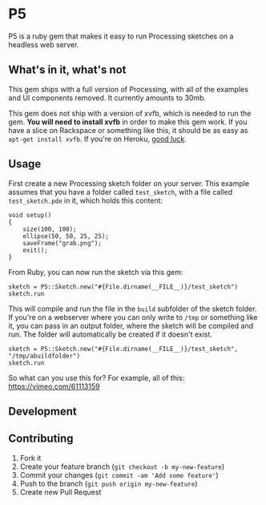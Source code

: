 # P5

P5 is a ruby gem that makes it easy to run Processing sketches on a headless web server.

## What's in it, what's not

This gem ships with a full version of Processing, with all of the examples and UI components removed. It currently amounts to 30mb.

This gem does not ship with a version of xvfb, which is needed to run the gem. **You will need to install xvfb** in order to make this gem work. If you have a slice on Rackspace or something like this, it should be as easy as `apt-get install xvfb`. If you're on Heroku, [good luck](https://gist.github.com/atduskgreg/5100799).

## Usage

First create a new Processing sketch folder on your server. This example assumes that you have a folder called `test_sketch`, with a file called `test_sketch.pde` in it, which holds this content:

```
void setup()
{
	size(100, 100);
	ellipse(50, 50, 25, 25);
	saveFrame("grab.png");
	exit();
}

```

From Ruby, you can now run the sketch via this gem:

```
sketch = P5::Sketch.new("#{File.dirname(__FILE__)}/test_sketch")
sketch.run
```

This will compile and run the file in the `build` subfolder of the sketch folder. If you're on a webserver where you can only write to `/tmp` or something like it, you can pass in an output folder, where the sketch will be compiled and run. The folder will automatically be created if it doesn't exist.

```
sketch = P5::Sketch.new("#{File.dirname(__FILE__)}/test_sketch", "/tmp/abuildfolder")
sketch.run
```

So what can you use this for? For example, all of this: https://vimeo.com/61113159

## Development

## Contributing

1. Fork it
2. Create your feature branch (`git checkout -b my-new-feature`)
3. Commit your changes (`git commit -am 'Add some feature'`)
4. Push to the branch (`git push origin my-new-feature`)
5. Create new Pull Request
